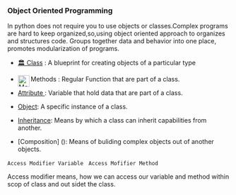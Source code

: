 ### Object Oriented Programming 

In python does not require you to use objects or classes.Complex programs are hard to keep organized,so,using object oriented approach to organizes and structures code.
Groups together data and behavior into one place, promotes modularization of programs.

- [🏛 Class](https://docs.python.org/3/tutorial/classes.html)  :
    A blueprint for creating objects of a particular type
    
- Methods <img align="left" alt="Method Image" width="26px" src="https://refactoring.guru/images/refactoring/content/smells/long-method-01.png" /> : Regular Function that are part of a class.

- [Attribute ](<img align="left" alt="Method Image" width="26px" src="https://cdn0.iconfinder.com/data/icons/alzheimer-s-disease-symbol-color/64/stage-step-method-arrange-procedure-512.png" />): Variable that hold data that are part of a class.

- [Object](<img align="left" alt="Method Image" width="26px" src="https://3.bp.blogspot.com/-_tx1REbK3eQ/XFlwEKLuJ3I/AAAAAAAAh1g/w5MmPZ1db3Q4Nhg2a3SasqDwMAUQGZwbACEwYBhgL/s1600/OOPConcept.jpg" />): A specific instance of a class.

- [Inheritance](): Means by which a class can inherit capabilities from another.

- [Composition] (): Means of buliding complex objects out of another objects.



` Access Modifier Variable ` &nbsp;
` Access Mofifier Method `

Access modifier means, how we can access our variable and method within scop of class and out sidet the class. 




